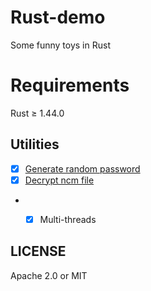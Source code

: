 # Rust-demo

Some funny toys in Rust

# Requirements

Rust ≥ 1.44.0

## Utilities
- [x] [Generate random password](https://github.com/TENX-S/Rust-demo/tree/master/grp)
- [x] [Decrypt ncm file](https://github.com/TENX-S/Rust-demo/tree/master/decrypt_ncm)
- - [x] Multi-threads


## LICENSE

Apache 2.0 or MIT
